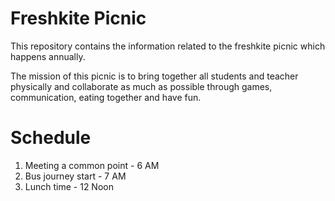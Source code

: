 # Freshkite Picnic

This repository contains the information related to the freshkite picnic
which happens annually.

The mission of this picnic is to bring together all students and teacher physically
and collaborate as much as possible through games, communication, eating together
and have fun.

# Schedule

1. Meeting a common point - 6 AM
2. Bus journey start      - 7 AM
3. Lunch time             - 12 Noon
